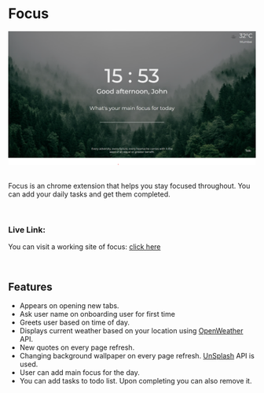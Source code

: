 # Focus
<div align="center">
<img alt="focus" src="./focus.png"  />
</div>

<br>

Focus is an chrome extension that helps you stay focused throughout. You can add your daily tasks and get them completed.
  
<br>

### Live Link:
You can visit a working site of focus: [click here](https://focusify.netlify.app/)

<br>

## Features

- Appears on opening new tabs.
- Ask user name on onboarding user for first time
- Greets user based on time of day.
- Displays current weather based on your location using [OpenWeather](https://openweathermap.org/) API.
- New quotes on every page refresh.
- Changing background wallpaper on every page refresh. [UnSplash](https://api.unsplash.com/) API is used.
- User can add main focus for the day.
- You can add tasks to todo list. Upon completing you can also remove it.
<br>

